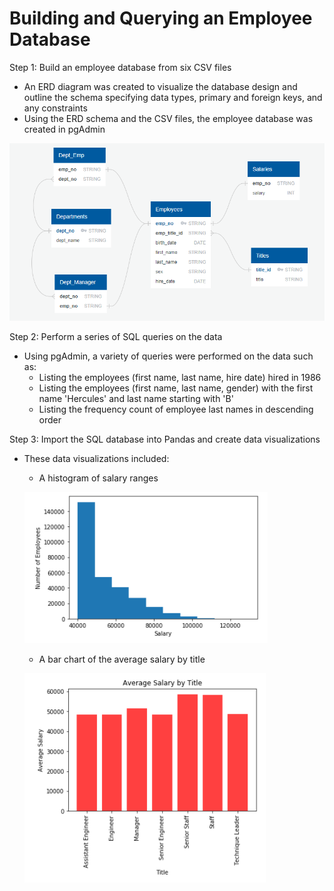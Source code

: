 # Building and Querying an Employee Database

Step 1:  Build an employee database from six CSV files

* An ERD diagram was created to visualize the database design and outline the schema specifying data types, primary and foreign keys, and any constraints
* Using the ERD schema and the CSV files, the employee database was created in pgAdmin

![ERD Image](https://github.com/bking3372/Employee-Database/blob/master/EmployeeSQL/images/ERD%20Diagram.PNG)

Step 2:  Perform a series of SQL queries on the data

* Using pgAdmin, a variety of queries were performed on the data such as:
    -  Listing the employees (first name, last name, hire date) hired in 1986
    -  Listing the employees (first name, last name, gender) with the first name 'Hercules' and last name starting with 'B'
    -  Listing the frequency count of employee last names in descending order


Step 3:  Import the SQL database into Pandas and create data visualizations

*  These data visualizations included:
    -  A histogram of salary ranges
    
    ![Histogram](https://github.com/bking3372/Employee-Database/blob/master/EmployeeSQL/images/Salary%20Histogram.PNG)
    
    -  A bar chart of the average salary by title

    ![Bar](https://github.com/bking3372/Employee-Database/blob/master/EmployeeSQL/images/Avg%20Salary%20by%20Title.PNG)
